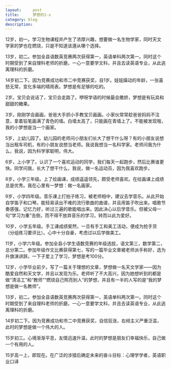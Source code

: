 ```yaml
---
layout:     post
title:      梦想的1-x
category: blog
description: 
---
```




12岁，初一。学习生物课程并产生了浓厚兴趣，想要做一名生物学家，同时天文学家的梦也在燃烧，只是不知道该遵从哪个选择。

13岁，初二。参加全县语数英竞赛两次获得第一，英语单科两次第一。同时这个时期受到了来自理科老师的折磨，一心一意要学文科，并且去读英语专业，从此逃离理科的折磨。

14岁初二下。因为竞赛成功和市二中竞赛获奖，自1岁。娃娃躁动的年龄，一张喜怒无常，变化多端的晴雨表。梦想是有足够的吃的。

2岁。宝贝会说话了，宝贝会走路了。咿呀学语的时候最会撒娇，梦想是有玩具和甜甜的糖果。

3岁。刚刚学会画画，爸爸大手抓小手教宝贝画画。小家伙常常趁爸爸妈妈不注意，拿着铅笔画满了青色的墙。白墙太高了，只能画在青墙上了。不能被发现哦，我的小梦想是当一个画家。

5岁，上幼儿园了。幼儿园的老师问小朋友们长大了想干什么呀？有的小朋友说想当出租车司机，有的小朋友说想当老师。我说我想当一名科学家。老师问我为什么，我说，因为科学家聪明，伟大。

6岁，上小学了。认识了一个喜欢运动的同学，我们每天一起跑步，然后比赛谁更快。同学问我，长大了想干什么，我说，做一名运动员，因为我喜欢跑步。

8岁，小学三年级。上了绘画课，成绩遥遥领先，颇受老师喜欢。在绘画课上成绩总是优秀。我在心里有一梦想：做一名画家。

9岁，小学四年级。音乐课上打拍子练习，被老师相中，建议去学音乐。从此开始自学笛子和口琴。能轻易读出不难的流行歌曲的曲谱，并且用笛子吹出来。唱歌节奏感强，记忆力好，听过三遍的歌能唱出来。因此决心以后学音乐。但被父母一句“学习为重”击倒，而不得不放弃音乐的学习，转而以此为爱好。

10岁，小学五年级。手工课成绩斐然，一旦有手工和美工活动，便成为抢手货（分组练习要评比）。心中十分自豪，考虑过以后学做美工。

11岁，小学六年级。参加全县小学生语数竞赛的年级选拔，语文第三，数学第二，总分第二。参加年级作文比赛获得第七，写的一篇毕业文章被老师派手称好，选为升旗演讲辞。一下子爱上了学习，梦想是考100分。

12岁，小学毕业前夕。写了一篇关于理想的文章，梦想做一名天文学家——因为酷爱自然和天文学，并且以发现为乐。老师听了不大高兴，因为她想听到的都是做“清洁工”和“教师”“燃烧自己照亮别人”的梦想，并且有一半的人写的是“我的梦想是做一名教师”。

13岁，初二。参加全县语数英竞赛两次获得第一，英语单科两次第一。同时这个时期受到了来自理科老师的折磨，一心一意要学文科，并且去读英语专业，从此逃离理科的折磨。

14岁初二下。因为竞赛成功和市二中竞赛获奖，自信狂涨，右倾主义严重泛滥，此时的梦想是做一个伟大的人。

15岁初三。心境渐渐平息，友情迅速升温，此时的梦想是朋友们幸福快乐，自己做一个有用的人。

15岁高一上，即现在。在广泛的涉猎后确定未来的奋斗目标：心理学学者，英语职业口译
